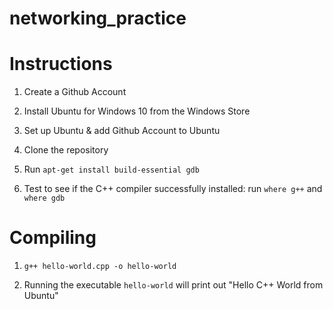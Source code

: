 # networking_practice

# Instructions

1. Create a Github Account

2. Install Ubuntu for Windows 10 from the Windows Store

3. Set up Ubuntu & add Github Account to Ubuntu

4. Clone the repository

5. Run `apt-get install build-essential gdb`

6. Test to see if the C++ compiler successfully installed: run `where g++` and `where gdb`

# Compiling

1. `g++ hello-world.cpp -o hello-world`

2. Running the executable `hello-world` will print out "Hello C++ World from Ubuntu"